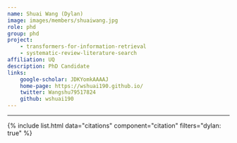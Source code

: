 ```yaml
---
name: Shuai Wang (Dylan)
image: images/members/shuaiwang.jpg
role: phd
group: phd
project:
    - transformers-for-information-retrieval
    - systematic-review-literature-search
affiliation: UQ
description: PhD Candidate
links:
    google-scholar: JDKYomkAAAAJ
    home-page: https://wshuai190.github.io/
    twitter: Wangshu79517824
    github: wshuai190
---
```


---

{% include list.html data="citations" component="citation" filters="dylan: true" %}
